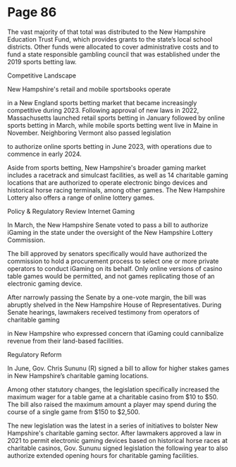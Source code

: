 # Page 86

The vast majority of that total was distributed to the New
Hampshire Education Trust Fund, which provides grants
to the state’s local school districts. Other funds were
allocated to cover administrative costs and to fund a state
responsible gambling council that was established under
the 2019 sports betting law.

Competitive Landscape

New Hampshire's retail and mobile sportsbooks operate

in a New England sports betting market that became
increasingly competitive during 2023. Following approval
of new laws in 2022, Massachusetts launched retail sports
betting in January followed by online sports betting in
March, while mobile sports betting went live in Maine in
November. Neighboring Vermont also passed legislation

to authorize online sports betting in June 2023, with
operations due to commence in early 2024.

Aside from sports betting, New Hampshire's broader
gaming market includes a racetrack and simulcast
facilities, as well as 14 charitable gaming locations that
are authorized to operate electronic bingo devices and
historical horse racing terminals, among other games.
The New Hampshire Lottery also offers a range of online
lottery games.

Policy & Regulatory Review
Internet Gaming

In March, the New Hampshire Senate voted to pass a bill
to authorize iGaming in the state under the oversight of the
New Hampshire Lottery Commission.

The bill approved by senators specifically would have
authorized the commission to hold a procurement process
to select one or more private operators to conduct iGaming
on its behalf. Only online versions of casino table games
would be permitted, and not games replicating those of an
electronic gaming device.

After narrowly passing the Senate by a one-vote margin,
the bill was abruptly shelved in the New Hampshire House
of Representatives. During Senate hearings, lawmakers
received testimony from operators of charitable gaming

in New Hampshire who expressed concern that iGaming
could cannibalize revenue from their land-based facilities.

Regulatory Reform

In June, Gov. Chris Sununu (R) signed a bill to allow
for higher stakes games in New Hampshire’s charitable
gaming locations.

Among other statutory changes, the legislation specifically
increased the maximum wager for a table game at a
charitable casino from $10 to $50. The bill also raised the
maximum amount a player may spend during the course of
a single game from $150 to $2,500.

The new legislation was the latest in a series of initiatives
to bolster New Hampshire's charitable gaming sector.
After lawmakers approved a law in 2021 to permit
electronic gaming devices based on historical horse races
at charitable casinos, Gov. Sununu signed legislation the
following year to also authorize extended opening hours for
charitable gaming facilities.

